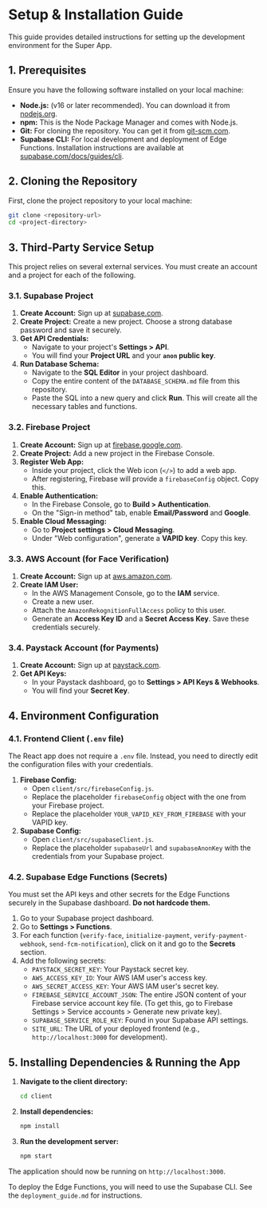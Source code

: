 # Setup & Installation Guide

This guide provides detailed instructions for setting up the development environment for the Super App.

## 1. Prerequisites

Ensure you have the following software installed on your local machine:

*   **Node.js:** (v16 or later recommended). You can download it from [nodejs.org](https://nodejs.org/).
*   **npm:** This is the Node Package Manager and comes with Node.js.
*   **Git:** For cloning the repository. You can get it from [git-scm.com](https://git-scm.com/).
*   **Supabase CLI:** For local development and deployment of Edge Functions. Installation instructions are available at [supabase.com/docs/guides/cli](https://supabase.com/docs/guides/cli).

## 2. Cloning the Repository

First, clone the project repository to your local machine:

```bash
git clone <repository-url>
cd <project-directory>
```

## 3. Third-Party Service Setup

This project relies on several external services. You must create an account and a project for each of the following.

### 3.1. Supabase Project

1.  **Create Account:** Sign up at [supabase.com](https://supabase.com).
2.  **Create Project:** Create a new project. Choose a strong database password and save it securely.
3.  **Get API Credentials:**
    *   Navigate to your project's **Settings > API**.
    *   You will find your **Project URL** and your **`anon` public key**.
4.  **Run Database Schema:**
    *   Navigate to the **SQL Editor** in your project dashboard.
    *   Copy the entire content of the `DATABASE_SCHEMA.md` file from this repository.
    *   Paste the SQL into a new query and click **Run**. This will create all the necessary tables and functions.

### 3.2. Firebase Project

1.  **Create Account:** Sign up at [firebase.google.com](https://firebase.google.com).
2.  **Create Project:** Add a new project in the Firebase Console.
3.  **Register Web App:**
    *   Inside your project, click the Web icon (`</>`) to add a web app.
    *   After registering, Firebase will provide a `firebaseConfig` object. Copy this.
4.  **Enable Authentication:**
    *   In the Firebase Console, go to **Build > Authentication**.
    *   On the "Sign-in method" tab, enable **Email/Password** and **Google**.
5.  **Enable Cloud Messaging:**
    *   Go to **Project settings > Cloud Messaging**.
    *   Under "Web configuration", generate a **VAPID key**. Copy this key.

### 3.3. AWS Account (for Face Verification)

1.  **Create Account:** Sign up at [aws.amazon.com](https://aws.amazon.com).
2.  **Create IAM User:**
    *   In the AWS Management Console, go to the **IAM** service.
    *   Create a new user.
    *   Attach the `AmazonRekognitionFullAccess` policy to this user.
    *   Generate an **Access Key ID** and a **Secret Access Key**. Save these credentials securely.

### 3.4. Paystack Account (for Payments)

1.  **Create Account:** Sign up at [paystack.com](https://paystack.com).
2.  **Get API Keys:**
    *   In your Paystack dashboard, go to **Settings > API Keys & Webhooks**.
    *   You will find your **Secret Key**.

## 4. Environment Configuration

### 4.1. Frontend Client (`.env` file)

The React app does not require a `.env` file. Instead, you need to directly edit the configuration files with your credentials.

1.  **Firebase Config:**
    *   Open `client/src/firebaseConfig.js`.
    *   Replace the placeholder `firebaseConfig` object with the one from your Firebase project.
    *   Replace the placeholder `YOUR_VAPID_KEY_FROM_FIREBASE` with your VAPID key.
2.  **Supabase Config:**
    *   Open `client/src/supabaseClient.js`.
    *   Replace the placeholder `supabaseUrl` and `supabaseAnonKey` with the credentials from your Supabase project.

### 4.2. Supabase Edge Functions (Secrets)

You must set the API keys and other secrets for the Edge Functions securely in the Supabase dashboard. **Do not hardcode them.**

1.  Go to your Supabase project dashboard.
2.  Go to **Settings > Functions**.
3.  For each function (`verify-face`, `initialize-payment`, `verify-payment-webhook`, `send-fcm-notification`), click on it and go to the **Secrets** section.
4.  Add the following secrets:
    *   `PAYSTACK_SECRET_KEY`: Your Paystack secret key.
    *   `AWS_ACCESS_KEY_ID`: Your AWS IAM user's access key.
    *   `AWS_SECRET_ACCESS_KEY`: Your AWS IAM user's secret key.
    *   `FIREBASE_SERVICE_ACCOUNT_JSON`: The entire JSON content of your Firebase service account key file. (To get this, go to Firebase Settings > Service accounts > Generate new private key).
    *   `SUPABASE_SERVICE_ROLE_KEY`: Found in your Supabase API settings.
    *   `SITE_URL`: The URL of your deployed frontend (e.g., `http://localhost:3000` for development).

## 5. Installing Dependencies & Running the App

1.  **Navigate to the client directory:**
    ```bash
    cd client
    ```
2.  **Install dependencies:**
    ```bash
    npm install
    ```
3.  **Run the development server:**
    ```bash
    npm start
    ```

The application should now be running on `http://localhost:3000`.

To deploy the Edge Functions, you will need to use the Supabase CLI. See the `deployment_guide.md` for instructions.
